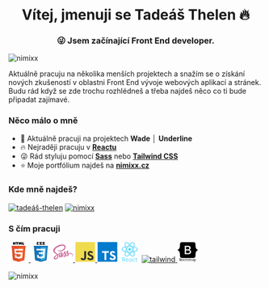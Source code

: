 <h1 align="center">Vítej, jmenuji se Tadeáš Thelen 🔥</h1>
<h3 align="center">😜 Jsem začínající Front End developer.</h3>

<p align="left"> <img src="https://komarev.com/ghpvc/?username=nimixx&label=Profile%20views&color=eb5dfd&style=flat" alt="nimixx" /> </p>

<p align="left">Aktuálně pracuju na několika menších projektech a snažím se o získání nových zkušeností v oblastni Front End vývoje webových aplikací a stránek. Budu rád když se zde trochu rozhlédneš a třeba najdeš něco co ti bude připadat zajímavé.</p>

<h3 align="left">Něco málo o mně</h3>

- 🔭 Aktuálně pracuji na projektech **Wade** │ **Underline**
- 🔥 Nejraději pracuju v <a href="https://reactjs.org/"><strong>Reactu</strong></a>
- 😜 Rád styluju pomocí <a href="https://sass-lang.com/"><strong>Sass</strong></a> nebo <a href="https://tailwindcss.com/"><strong>Tailwind CSS</strong></a>
- ⭐ Moje portfólium najdeš na <a href="https://nimixx.cz/"><strong>nimixx.cz</strong></a>

<h3 align="left">Kde mně najdeš?</h3>

<a href="https://www.linkedin.com/in/tade%C3%A1%C5%A1-thelen-540728250/"><img align="center" src="https://raw.githubusercontent.com/rahuldkjain/github-profile-readme-generator/master/src/images/icons/Social/linked-in-alt.svg" alt="tadeáš-thelen" height="30" width="40" /></a>
<a href="https://fb.com/nimixx" target="blank"><img align="center" src="https://raw.githubusercontent.com/rahuldkjain/github-profile-readme-generator/master/src/images/icons/Social/facebook.svg" alt="nimixx" height="30" width="40" /></a>

<h3 align="left">S čím pracuji</h3>

<a href="https://www.w3.org/html/" target="_blank" rel="noreferrer"> <img src="https://raw.githubusercontent.com/devicons/devicon/master/icons/html5/html5-original-wordmark.svg" alt="html5" width="40" height="40"/></a><a href="https://www.w3schools.com/css/" target="_blank" rel="noreferrer"> <img src="https://raw.githubusercontent.com/devicons/devicon/master/icons/css3/css3-original-wordmark.svg" alt="css3" width="40" height="40"/></a> <a href="https://sass-lang.com" target="_blank" rel="noreferrer"> <img src="https://raw.githubusercontent.com/devicons/devicon/master/icons/sass/sass-original.svg" alt="sass" width="40" height="40"/></a><a href="https://developer.mozilla.org/en-US/docs/Web/JavaScript" target="_blank" rel="noreferrer"> <img src="https://raw.githubusercontent.com/devicons/devicon/master/icons/javascript/javascript-original.svg" alt="javascript" width="40" height="40"/></a><a href="https://www.typescriptlang.org/" target="_blank" rel="noreferrer"> <img src="https://raw.githubusercontent.com/devicons/devicon/master/icons/typescript/typescript-original.svg" alt="typescript" width="40" height="40"/></a>   <a href="https://reactjs.org/" target="_blank" rel="noreferrer"> <img src="https://raw.githubusercontent.com/devicons/devicon/master/icons/react/react-original-wordmark.svg" alt="react" width="40" height="40"/></a> <a href="https://tailwindcss.com/" target="_blank" rel="noreferrer"> <img src="https://www.vectorlogo.zone/logos/tailwindcss/tailwindcss-icon.svg" alt="tailwind" width="40" height="40"/></a><a href="https://getbootstrap.com" target="_blank" rel="noreferrer"> <img src="https://raw.githubusercontent.com/devicons/devicon/master/icons/bootstrap/bootstrap-plain-wordmark.svg" alt="bootstrap" width="40" height="40"/> </a> 

<p><img align="center" src="https://github-readme-stats.vercel.app/api/top-langs?username=nimixx&show_icons=true&theme=dark&locale=en&layout=compact" alt="nimixx" /></p>
